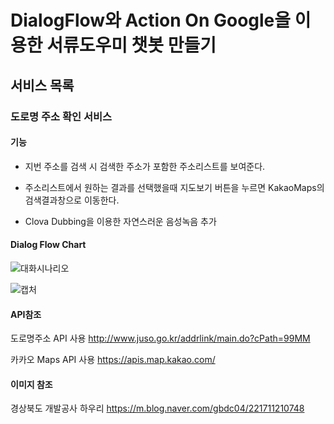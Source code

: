 # DialogFlow와 Action On Google을 이용한 서류도우미 챗봇 만들기

## 서비스 목록

### 도로명 주소 확인 서비스


#### 기능

- 지번 주소를 검색 시 검색한 주소가 포함한 주소리스트를 보여준다.

- 주소리스트에서 원하는 결과를 선택했을때 지도보기 버튼을 누르면 KakaoMaps의 검색결과창으로 이동한다.

- Clova Dubbing을 이용한 자연스러운 음성녹음 추가

#### Dialog Flow Chart


![대화시나리오](https://user-images.githubusercontent.com/43844233/88018012-cf652500-cb61-11ea-9ccb-3b8286864c58.PNG)

![캡처](https://user-images.githubusercontent.com/43844233/88017984-beb4af00-cb61-11ea-8ad0-23664bea6164.PNG)


#### API참조

도로명주소 API 사용
http://www.juso.go.kr/addrlink/main.do?cPath=99MM

카카오 Maps API 사용
https://apis.map.kakao.com/

#### 이미지 참조

경상북도 개발공사 하우리
https://m.blog.naver.com/gbdc04/221711210748


